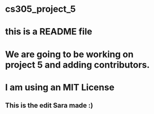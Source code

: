 # cs305_project_5
# this is a README file
# We are going to be working on project 5 and adding contributors.
# I am using an MIT License

## This is the edit Sara made :)

